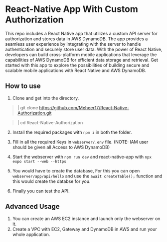 # React-Native App With Custom Authorization

This repo includes a React Native app that utilizes a custom API server for authorization and stores data in AWS DynamoDB. The app provides a seamless user experience by integrating with the server to handle authentication and securely store user data. With the power of React Native, developers can build cross-platform mobile applications that leverage the capabilities of AWS DynamoDB for efficient data storage and retrieval. Get started with this app to explore the possibilities of building secure and scalable mobile applications with React Native and AWS DynamoDB.

## How to use
1. Clone and get into the directory.
> | git clone https://github.com/Meheer17/React-Native-Authorization.git 

> | cd React-Native-Authorization

2. Install the required packages with `npm i` in both the folder.

3. Fill in all the required Keys in `webserver/.env` file. (NOTE: IAM user should be given all Access to AWS DynamoDB)

4. Start the webserver with `npm run dev` and react-native-app with `npx expo start --web --https`

5. You would have to create the database, For this you can open `webserver/app/api/hello` and use the `await createTable();` function and this would create the databse for you.

6. Finally you can test the API.

## Advanced Usage
1. You can create an AWS EC2 instance and launch only the webserver on it.
2. Create a VPC with EC2, Gateway and DynamoDB in AWS and run your whole application.